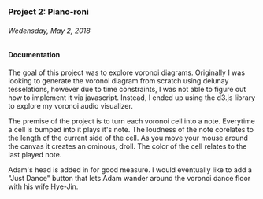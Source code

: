 ### Project 2: Piano-roni
###### Wedensday, May 2, 2018

#### Documentation
The goal of this project was to explore voronoi diagrams. Originally I was looking to generate the voronoi diagram from scratch using delunay tesselations, however due to time constraints, I was not able to figure out how to implement it via javascript. Instead, I ended up using the d3.js library to explore my voronoi audio visualizer.

The premise of the project is to turn each voronoi cell into a note. Everytime a cell is bumped into it plays it's note. The loudness of the note corelates to the length of the current side of the cell. As you move your mouse around the canvas it creates an ominous, droll. The color of the cell relates to the last played note.

Adam's head is added in for good measure. I would eventually like to add a "Just Dance" button that lets Adam wander around the voronoi dance floor with his wife Hye-Jin.

